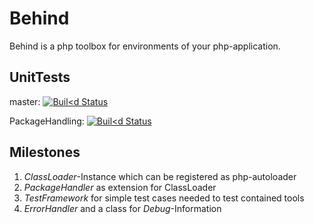 Behind
======

Behind is a php toolbox for environments of your php-application.

UnitTests
---------
master: [![Buil<d Status](https://travis-ci.org/glady/Behind.png?branch=master)](https://travis-ci.org/glady/Behind)

PackageHandling: [![Buil<d Status](https://travis-ci.org/glady/Behind.png?branch=PackageHandling)](https://travis-ci.org/glady/Behind)

Milestones
----------

1. *ClassLoader*-Instance which can be registered as php-autoloader
2. *PackageHandler* as extension for ClassLoader
3. *TestFramework* for simple test cases needed to test contained tools
4. *ErrorHandler* and a class for *Debug*-Information